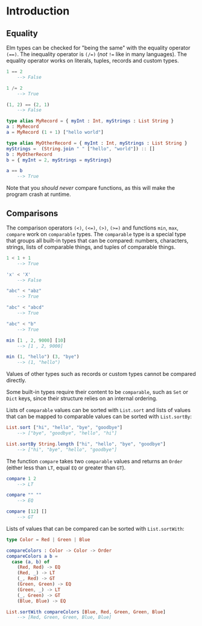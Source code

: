 # Introduction

## Equality

Elm types can be checked for "being the same" with the equality operator `(==)`.
The inequality operator is `(/=)` (*not* `!=` like in many languages).
The equality operator works on literals, tuples, records and custom types.

```elm
1 == 2
    --> False

1 /= 2
    --> True

(1, 2) == (2, 1)
    --> False

type alias MyRecord = { myInt : Int, myStrings : List String }
a : MyRecord
a = MyRecord (1 + 1) ["hello world"]

type alias MyOtherRecord = { myInt : Int, myStrings : List String }
myStrings =  (String.join " " ["hello", "world"]) :: []
b : MyOtherRecord
b = { myInt = 2, myStrings = myStrings}

a == b
    --> True
```

Note that you *should never* compare functions, as this will make the program crash at runtime.

## Comparisons

The comparison operators `(<)`, `(<=)`, `(>)`, `(>=)` and functions `min`, `max`, `compare` work on `comparable` types.
The `comparable` type is a special type that groups all built-in types that can be compared: numbers, characters, strings, lists of comparable things, and tuples of comparable things.

```elm
1 < 1 + 1
    --> True

'x' < 'X'
    --> False

"abc" < "abz"
    --> True

"abc" < "abcd"
    --> True

"abc" < "b"
    --> True

min [1 , 2, 9000] [10]
    --> [1 , 2, 9000]

min (1, "hello") (3, "bye")
    --> (1, "hello")
```

Values of other types such as records or custom types cannot be compared directly.

Some built-in types require their content to be `comparable`, such as `Set` or `Dict` keys, since their structure relies on an internal ordering.

Lists of `comparable` values can be sorted with `List.sort` and lists of values that can be mapped to comparable values can be sorted with `List.sortBy`:

```elm
List.sort ["hi", "hello", "bye", "goodbye"]
    --> ["bye", "goodbye", "hello", "hi"]

List.sortBy String.length ["hi", "hello", "bye", "goodbye"]
    --> ["hi", "bye", "hello", "goodbye"]
```

The function `compare` takes two `comparable` values and returns an `Order` (either less than `LT`, equal `EQ` or greater than `GT`).

```elm
compare 1 2
    --> LT

compare "" ""
    --> EQ

compare [12] []
    --> GT
```

Lists of values that can be compared can be sorted with `List.sortWith`:

```elm
type Color = Red | Green | Blue

compareColors : Color -> Color -> Order
compareColors a b =
  case (a, b) of
    (Red, Red) -> EQ
    (Red, _) -> LT
    (_, Red) -> GT
    (Green, Green) -> EQ
    (Green, _) -> LT
    (_, Green) -> GT
    (Blue, Blue) -> EQ

List.sortWith compareColors [Blue, Red, Green, Green, Blue]
    --> [Red, Green, Green, Blue, Blue]
```
